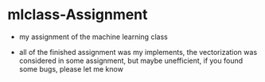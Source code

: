 # mlclass-Assignment
- my assignment of the machine learning class

- all of the finished assignment was my implements, the vectorization was considered in some assignment, but maybe unefficient, if you found some bugs, please let me know 
